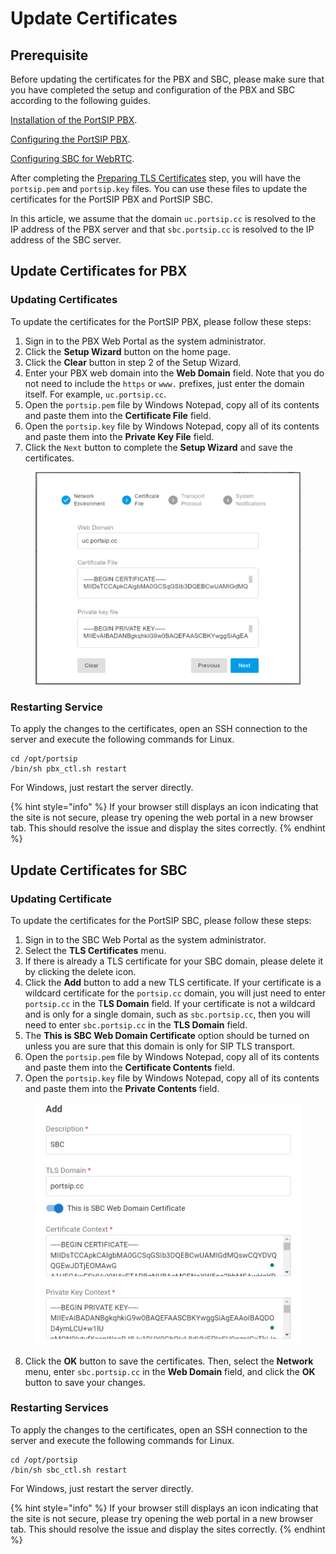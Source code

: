 # Update Certificates

## Prerequisite

Before updating the certificates for the PBX and SBC, please make sure that you have completed the setup and configuration of the PBX and SBC according to the following guides.

[Installation of the PortSIP PBX](../1-installation-of-the-portsip-pbx/).

[Configuring the PortSIP PBX](../2-configuring-the-portsip-pbx.md).

[Configuring SBC for WebRTC](../9-configuring-portsip-sbc/).

After completing the [Preparing TLS Certificates](preparing-tls-certificates.md) step, you will have the `portsip.pem` and `portsip.key` files. You can use these files to update the certificates for the PortSIP PBX and PortSIP SBC.

In this article, we assume that the domain `uc.portsip.cc` is resolved to the IP address of the PBX server and that `sbc.portsip.cc` is resolved to the IP address of the SBC server.

## Update Certificates for PBX

### Updating Certificates

To update the certificates for the PortSIP PBX, please follow these steps:

1. Sign in to the PBX Web Portal as the system administrator.
2. Click the **Setup Wizard** button on the home page.
3. Click the **Clear** button in step 2 of the Setup Wizard.
4. Enter your PBX web domain into the **Web Domain** field. Note that you do not need to include the `https` or `www.` prefixes, just enter the domain itself. For example, `uc.portsip.cc`.
5. Open the `portsip.pem` file by Windows Notepad, copy all of its contents and paste them into the **Certificate File** field.
6. Open the `portsip.key` file by Windows Notepad, copy all of its contents and paste them into the **Private Key File** field.
7. Click the `Next` button to complete the **Setup Wizard** and save the certificates.

<figure><img src="../../../.gitbook/assets/update_pbx_certs.png" alt="" width="563"><figcaption></figcaption></figure>

### Restarting Service

To apply the changes to the certificates, open an SSH connection to the server and execute the following commands for Linux.

```
cd /opt/portsip
/bin/sh pbx_ctl.sh restart
```

For Windows, just restart the server directly.

{% hint style="info" %}
If your browser still displays an icon indicating that the site is not secure, please try opening the web portal in a new browser tab. This should resolve the issue and display the sites correctly.
{% endhint %}

## Update Certificates for SBC

### Updating Certificate

To update the certificates for the PortSIP SBC, please follow these steps:

1. Sign in to the SBC Web Portal as the system administrator.
2. Select the **TLS Certificates** menu.
3. If there is already a TLS certificate for your SBC domain, please delete it by clicking the delete icon.
4. Click the **Add** button to add a new TLS certificate. If your certificate is a wildcard certificate for the `portsip.cc` domain, you will just need to enter `portsip.cc` in the T**LS Domain** field. If your certificate is not a wildcard and is only for a single domain, such as `sbc.portsip.cc`, then you will need to enter `sbc.portsip.cc` in the **TLS Domain** field.
5. The **This is SBC Web Domain Certificate** option should be turned on unless you are sure that this domain is only for SIP TLS transport.
6. Open the `portsip.pem` file by Windows Notepad, copy all of its contents and paste them into the **Certificate Contents** field.
7. Open the `portsip.key` file by Windows Notepad, copy all of its contents and paste them into the **Private Contents** field.

<figure><img src="../../../.gitbook/assets/update_sbc_certs.png" alt="" width="563"><figcaption></figcaption></figure>

8. Click the **OK** button to save the certificates. Then, select the **Network** menu, enter `sbc.portsip.cc` in the **Web Domain** field, and click the **OK** button to save your changes.

### Restarting Services

To apply the changes to the certificates, open an SSH connection to the server and execute the following commands for Linux.

```
cd /opt/portsip
/bin/sh sbc_ctl.sh restart
```

For Windows, just restart the server directly.

{% hint style="info" %}
If your browser still displays an icon indicating that the site is not secure, please try opening the web portal in a new browser tab. This should resolve the issue and display the sites correctly.
{% endhint %}



